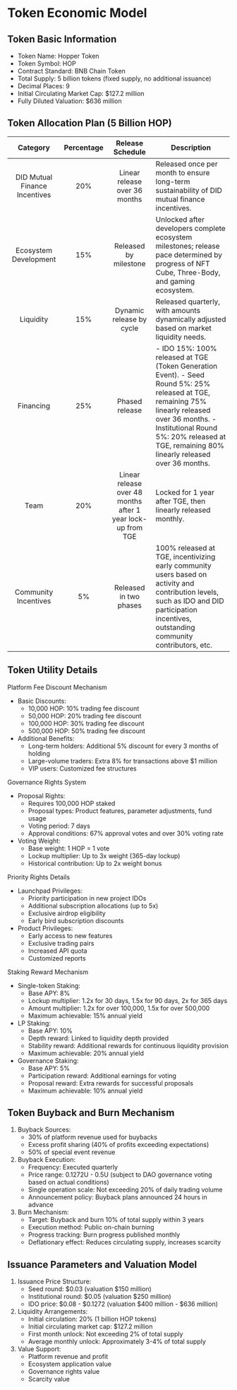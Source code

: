 # Token Economic Model

## **Token Basic Information**

* Token Name: Hopper Token
* Token Symbol: HOP
* Contract Standard: BNB Chain Token
* Total Supply: 5 billion tokens (fixed supply, no additional issuance)
* Decimal Places: 9
* Initial Circulating Market Cap: $127.2 million
* Fully Diluted Valuation: $636 million

## **Token Allocation Plan (5 Billion HOP)**

|            Category           | Percentage |                       Release Schedule                      | Description                                                                                                                                                                                                                                    |
| :---------------------------: | :--------: | :---------------------------------------------------------: | ---------------------------------------------------------------------------------------------------------------------------------------------------------------------------------------------------------------------------------------------- |
| DID Mutual Finance Incentives |     20%    |                Linear release over 36 months                | Released once per month to ensure long-term sustainability of DID mutual finance incentives.                                                                                                                                                   |
|     Ecosystem Development     |     15%    |                    Released by milestone                    | Unlocked after developers complete ecosystem milestones; release pace determined by progress of NFT Cube, Three-Body, and gaming ecosystem.                                                                                                    |
|           Liquidity           |     15%    |                   Dynamic release by cycle                  | Released quarterly, with amounts dynamically adjusted based on market liquidity needs.                                                                                                                                                         |
|           Financing           |     25%    |                        Phased release                       | - IDO 15%: 100% released at TGE (Token Generation Event). - Seed Round 5%: 25% released at TGE, remaining 75% linearly released over 36 months. - Institutional Round 5%: 20% released at TGE, remaining 80% linearly released over 36 months. |
|              Team             |     20%    | Linear release over 48 months after 1 year lock-up from TGE | Locked for 1 year after TGE, then linearly released monthly.                                                                                                                                                                                   |
|      Community Incentives     |     5%     |                    Released in two phases                   | 100% released at TGE, incentivizing early community users based on activity and contribution levels, such as IDO and DID participation incentives, outstanding community contributors, etc.                                                    |

## **Token Utility Details**

Platform Fee Discount Mechanism

* Basic Discounts:
  * 10,000 HOP: 10% trading fee discount
  * 50,000 HOP: 20% trading fee discount
  * 100,000 HOP: 30% trading fee discount
  * 500,000 HOP: 50% trading fee discount
* Additional Benefits:
  * Long-term holders: Additional 5% discount for every 3 months of holding
  * Large-volume traders: Extra 8% for transactions above $1 million
  * VIP users: Customized fee structures

Governance Rights System

* Proposal Rights:
  * Requires 100,000 HOP staked
  * Proposal types: Product features, parameter adjustments, fund usage
  * Voting period: 7 days
  * Approval conditions: 67% approval votes and over 30% voting rate
* Voting Weight:
  * Base weight: 1 HOP = 1 vote
  * Lockup multiplier: Up to 3x weight (365-day lockup)
  * Historical contribution: Up to 2x weight bonus

Priority Rights Details

* Launchpad Privileges:
  * Priority participation in new project IDOs
  * Additional subscription allocations (up to 5x)
  * Exclusive airdrop eligibility
  * Early bird subscription discounts
* Product Privileges:
  * Early access to new features
  * Exclusive trading pairs
  * Increased API quota
  * Customized reports

Staking Reward Mechanism

* Single-token Staking:
  * Base APY: 8%
  * Lockup multiplier: 1.2x for 30 days, 1.5x for 90 days, 2x for 365 days
  * Amount multiplier: 1.2x for over 100,000, 1.5x for over 500,000
  * Maximum achievable: 15% annual yield
* LP Staking:
  * Base APY: 10%
  * Depth reward: Linked to liquidity depth provided
  * Stability reward: Additional rewards for continuous liquidity provision
  * Maximum achievable: 20% annual yield
* Governance Staking:
  * Base APY: 5%
  * Participation reward: Additional earnings for voting
  * Proposal reward: Extra rewards for successful proposals
  * Maximum achievable: 10% annual yield

## **Token Buyback and Burn Mechanism**

1. Buyback Sources:
   * 30% of platform revenue used for buybacks
   * Excess profit sharing (40% of profits exceeding expectations)
   * 50% of special event revenue
2. Buyback Execution:
   * Frequency: Executed quarterly
   * Price range: 0.1272U - 0.5U (subject to DAO governance voting based on actual conditions)
   * Single operation scale: Not exceeding 20% of daily trading volume
   * Announcement policy: Buyback plans announced 24 hours in advance
3. Burn Mechanism:
   * Target: Buyback and burn 10% of total supply within 3 years
   * Execution method: Public on-chain burning
   * Progress tracking: Burn progress published monthly
   * Deflationary effect: Reduces circulating supply, increases scarcity

## **Issuance Parameters and Valuation Model**

1. Issuance Price Structure:
   * Seed round: $0.03 (valuation $150 million)
   * Institutional round: $0.05 (valuation $250 million)
   * IDO price: $0.08 - $0.1272 (valuation $400 million - $636 million)
2. Liquidity Arrangements:
   * Initial circulation: 20% (1 billion HOP tokens)
   * Initial circulating market cap: $127.2 million
   * First month unlock: Not exceeding 2% of total supply
   * Average monthly unlock: Approximately 3-4% of total supply
3. Value Support:
   * Platform revenue and profit
   * Ecosystem application value
   * Governance rights value
   * Scarcity value

